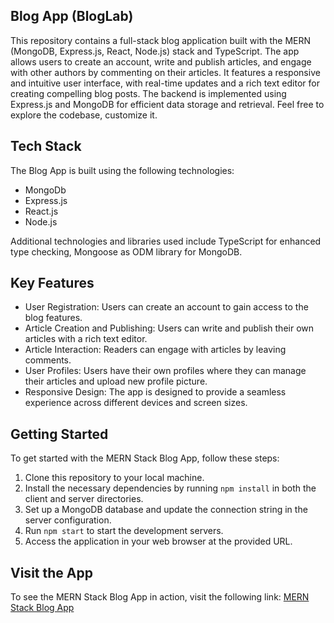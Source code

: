 ## Blog App (BlogLab)

This repository contains a full-stack blog application built with the MERN (MongoDB, Express.js, React, Node.js) stack and TypeScript. The app allows users to create an account, write and publish articles, and engage with other authors by commenting on their articles. It features a responsive and intuitive user interface, with real-time updates and a rich text editor for creating compelling blog posts. The backend is implemented using Express.js and MongoDB for efficient data storage and retrieval. Feel free to explore the codebase, customize it.

## Tech Stack
The Blog App is built using the following technologies:
- MongoDb
- Express.js
- React.js
- Node.js
  
Additional technologies and libraries used include TypeScript for enhanced type checking, Mongoose as ODM library for MongoDB.

## Key Features
- User Registration: Users can create an account to gain access to the blog features.
- Article Creation and Publishing: Users can write and publish their own articles with a rich text editor.
- Article Interaction: Readers can engage with articles by leaving comments.
- User Profiles: Users have their own profiles where they can manage their articles and upload new profile picture.
- Responsive Design: The app is designed to provide a seamless experience across different devices and screen sizes.

## Getting Started
To get started with the MERN Stack Blog App, follow these steps:
1. Clone this repository to your local machine.
2. Install the necessary dependencies by running `npm install` in both the client and server directories.
3. Set up a MongoDB database and update the connection string in the server configuration.
4. Run `npm start` to start the development servers.
5. Access the application in your web browser at the provided URL.

## Visit the App
To see the MERN Stack Blog App in action, visit the following link: [MERN Stack Blog App](https://bloglab-xi.vercel.app/)

